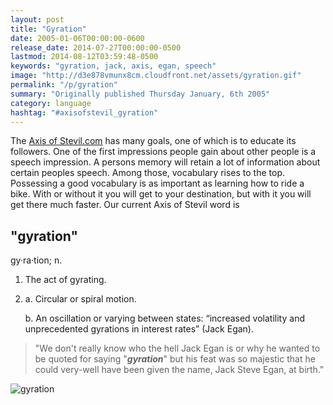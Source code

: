 ```yaml
---
layout: post
title: "Gyration"
date: 2005-01-06T00:00:00-0600
release_date: 2014-07-27T00:00:00-0500
lastmod: 2014-08-12T03:59:48-0500
keywords: "gyration, jack, axis, egan, speech"
image: "http://d3e878vmunx8cm.cloudfront.net/assets/gyration.gif"
permalink: "/p/gyration"
summary: "Originally published Thursday January, 6th 2005"
category: language
hashtag: "#axisofstevil_gyration"
---
```


[id_1]: http://d3e878vmunx8cm.cloudfront.net/assets/gyration.gif "gyration"
The [Axis of Stevil.com](/ "Axis of Stevil.com") has many goals, one of which is to educate its followers. One of the first impressions people gain about other people is a speech impression. A persons memory will retain a lot of information about certain peoples speech. Among those, vocabulary rises to the top. Possessing a good vocabulary is as important as learning how to ride a bike. With or without it you will get to your destination, but with it you will get there much faster. Our current Axis of Stevil word is

## "gyration" ##

gy·ra·tion; n.

1. The act of gyrating.
2. a. Circular or spiral motion.

   b. An oscillation or varying between states: “increased volatility and unprecedented gyrations in interest rates” (Jack Egan).

> "We don't really know who the hell Jack Egan is or why he wanted to be quoted for saying "***gyration***" but his feat was so majestic that he could very-well have been given the name, Jack Steve Egan, at birth."

![gyration][id_1]
